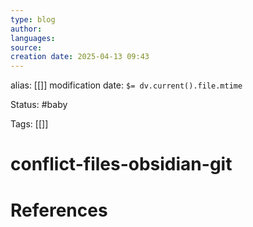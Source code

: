 ```yaml
---
type: blog
author: 
languages: 
source: 
creation date: 2025-04-13 09:43
---
```

alias: [[]]
modification date: `$= dv.current().file.mtime`

Status: #baby 

Tags: [[]]

# conflict-files-obsidian-git



















# References